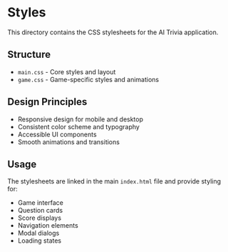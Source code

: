 # Styles

This directory contains the CSS stylesheets for the AI Trivia application.

## Structure

- `main.css` - Core styles and layout
- `game.css` - Game-specific styles and animations

## Design Principles

- Responsive design for mobile and desktop
- Consistent color scheme and typography
- Accessible UI components
- Smooth animations and transitions

## Usage

The stylesheets are linked in the main `index.html` file and provide styling for:
- Game interface
- Question cards
- Score displays
- Navigation elements
- Modal dialogs
- Loading states
